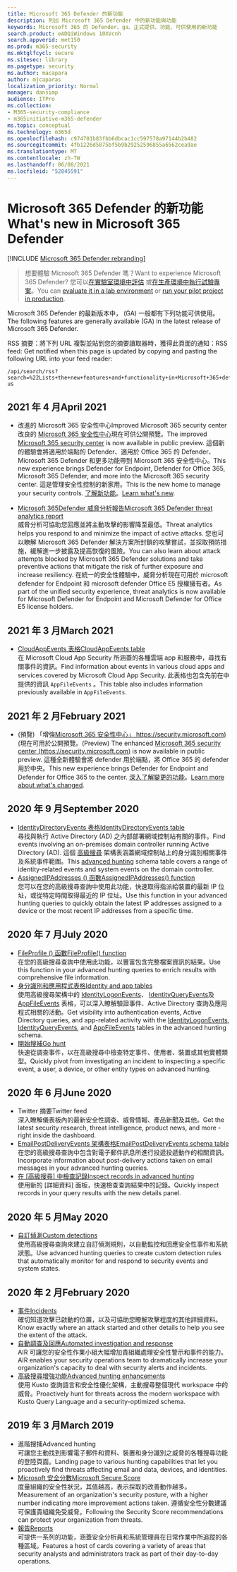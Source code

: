 ```yaml
---
title: Microsoft 365 Defender 的新功能
description: 列出 Microsoft 365 Defender 中的新功能與功能
keywords: Microsoft 365 的 Defender、ga、正式提供、功能、可供使用的新功能
search.product: eADQiWindows 10XVcnh
search.appverid: met150
ms.prod: m365-security
ms.mktglfcycl: secure
ms.sitesec: library
ms.pagetype: security
ms.author: macapara
author: mjcaparas
localization_priority: Normal
manager: dansimp
audience: ITPro
ms.collection:
- M365-security-compliance
- m365initiative-m365-defender
ms.topic: conceptual
ms.technology: m365d
ms.openlocfilehash: c974701b83fbb6dbcac1cc597578a97144b2b482
ms.sourcegitcommit: 4fb1226d5875bf5b9b29252596855a6562cea9ae
ms.translationtype: MT
ms.contentlocale: zh-TW
ms.lasthandoff: 06/08/2021
ms.locfileid: "52845591"
---
```

# <a name="whats-new-in-microsoft-365-defender"></a><span data-ttu-id="85e8f-104">Microsoft 365 Defender 的新功能</span><span class="sxs-lookup"><span data-stu-id="85e8f-104">What's new in Microsoft 365 Defender</span></span>

[!INCLUDE [Microsoft 365 Defender rebranding](../includes/microsoft-defender.md)]

> <span data-ttu-id="85e8f-105">想要體驗 Microsoft 365 Defender 嗎？</span><span class="sxs-lookup"><span data-stu-id="85e8f-105">Want to experience Microsoft 365 Defender?</span></span> <span data-ttu-id="85e8f-106">您可以[在實驗室環境中評估](m365d-evaluation.md?ocid=cx-docs-MTPtriallab) 或[在生產環境中執行試驗專案](m365d-pilot.md?ocid=cx-evalpilot)。</span><span class="sxs-lookup"><span data-stu-id="85e8f-106">You can [evaluate it in a lab environment](m365d-evaluation.md?ocid=cx-docs-MTPtriallab) or [run your pilot project in production](m365d-pilot.md?ocid=cx-evalpilot).</span></span>
>

<span data-ttu-id="85e8f-107">Microsoft 365 Defender 的最新版本中， (GA) 一般都有下列功能可供使用。</span><span class="sxs-lookup"><span data-stu-id="85e8f-107">The following features are generally available (GA) in the latest release of Microsoft 365 Defender.</span></span>

<span data-ttu-id="85e8f-108">RSS 摘要：將下列 URL 複製並貼到您的摘要讀取器時，獲得此頁面的通知：</span><span class="sxs-lookup"><span data-stu-id="85e8f-108">RSS feed: Get notified when this page is updated by copying and pasting the following URL into your feed reader:</span></span>
```http
/api/search/rss?search=%22Lists+the+new+features+and+functionality+in+Microsoft+365+defender%22&locale=en-us
```

## <a name="april-2021"></a><span data-ttu-id="85e8f-109">2021 年 4 月</span><span class="sxs-lookup"><span data-stu-id="85e8f-109">April 2021</span></span>
- <span data-ttu-id="85e8f-110">改進的 Microsoft 365 安全性中心</span><span class="sxs-lookup"><span data-stu-id="85e8f-110">Improved Microsoft 365 security center</span></span> <br> <span data-ttu-id="85e8f-111">改良的 [Microsoft 365 安全性中心](https://security.microsoft.com)現在可供公開預覽。</span><span class="sxs-lookup"><span data-stu-id="85e8f-111">The improved [Microsoft 365 security center](https://security.microsoft.com) is now available in public preview.</span></span> <span data-ttu-id="85e8f-112">這個新的體驗會將適用於端點的 Defender、適用於 Office 365 的 Defender、Microsoft 365 Defender 和更多功能帶到 Microsoft 365 安全性中心。</span><span class="sxs-lookup"><span data-stu-id="85e8f-112">This new experience brings Defender for Endpoint, Defender for Office 365, Microsoft 365 Defender, and more into the Microsoft 365 security center.</span></span> <span data-ttu-id="85e8f-113">這是管理安全性控制的新家用。</span><span class="sxs-lookup"><span data-stu-id="85e8f-113">This is the new home to manage your security controls.</span></span> <span data-ttu-id="85e8f-114">[了解新功能](./overview-security-center.md)。</span><span class="sxs-lookup"><span data-stu-id="85e8f-114">[Learn what's new](./overview-security-center.md).</span></span>

- [<span data-ttu-id="85e8f-115">Microsoft 365Defender 威脅分析報告</span><span class="sxs-lookup"><span data-stu-id="85e8f-115">Microsoft 365 Defender threat analytics report</span></span>](threat-analytics.md)<br>
 <span data-ttu-id="85e8f-116">威脅分析可協助您回應並將主動攻擊的影響降至最低。</span><span class="sxs-lookup"><span data-stu-id="85e8f-116">Threat analytics helps you respond to and minimize the impact of active attacks.</span></span> <span data-ttu-id="85e8f-117">您也可以瞭解 Microsoft 365 Defender 解決方案所封鎖的攻擊嘗試，並採取預防措施，緩解進一步披露及提高恢復的風險。</span><span class="sxs-lookup"><span data-stu-id="85e8f-117">You can also learn about attack attempts blocked by Microsoft 365 Defender solutions and take preventive actions that mitigate the risk of further exposure and increase resiliency.</span></span> <span data-ttu-id="85e8f-118">在統一的安全性體驗中，威脅分析現在可用於 microsoft defender for Endpoint 和 microsoft defender Office E5 授權擁有者。</span><span class="sxs-lookup"><span data-stu-id="85e8f-118">As part of the unified security experience, threat analytics is now available for Microsoft Defender for Endpoint and Microsoft Defender for Office E5 license holders.</span></span>

## <a name="march-2021"></a><span data-ttu-id="85e8f-119">2021 年 3 月</span><span class="sxs-lookup"><span data-stu-id="85e8f-119">March 2021</span></span>
- [<span data-ttu-id="85e8f-120">CloudAppEvents 表格</span><span class="sxs-lookup"><span data-stu-id="85e8f-120">CloudAppEvents table</span></span>](advanced-hunting-cloudappevents-table.md) <br><span data-ttu-id="85e8f-121">在 Microsoft Cloud App Security 所涵蓋的各種雲端 app 和服務中，尋找有關事件的資訊。</span><span class="sxs-lookup"><span data-stu-id="85e8f-121">Find information about events in various cloud apps and services covered by Microsoft Cloud App Security.</span></span> <span data-ttu-id="85e8f-122">此表格也包含先前在中提供的資訊 `AppFileEvents` 。</span><span class="sxs-lookup"><span data-stu-id="85e8f-122">This table also includes information previously available in `AppFileEvents`.</span></span>
## <a name="february-2021"></a><span data-ttu-id="85e8f-123">2021 年 2 月</span><span class="sxs-lookup"><span data-stu-id="85e8f-123">February 2021</span></span>
- <span data-ttu-id="85e8f-124"> (預覽) 「增強[Microsoft 365 安全性中心」 https://security.microsoft.com) (](https://security.microsoft.com)現在可用於公開預覽。</span><span class="sxs-lookup"><span data-stu-id="85e8f-124">(Preview) The enhanced [Microsoft 365 security center (https://security.microsoft.com)](https://security.microsoft.com) is now available in public preview.</span></span> <span data-ttu-id="85e8f-125">這種全新體驗會將 defender 用於端點，將 Office 365 的 defender 用於中央。</span><span class="sxs-lookup"><span data-stu-id="85e8f-125">This new experience brings Defender for Endpoint and Defender for Office 365 to the center.</span></span> <span data-ttu-id="85e8f-126">[深入了解變更的功能](./overview-security-center.md)。</span><span class="sxs-lookup"><span data-stu-id="85e8f-126">[Learn more about what's changed](./overview-security-center.md).</span></span>

## <a name="september-2020"></a><span data-ttu-id="85e8f-127">2020 年 9 月</span><span class="sxs-lookup"><span data-stu-id="85e8f-127">September 2020</span></span>
- [<span data-ttu-id="85e8f-128">IdentityDirectoryEvents 表格</span><span class="sxs-lookup"><span data-stu-id="85e8f-128">IdentityDirectoryEvents table</span></span>](advanced-hunting-identitydirectoryevents-table.md) <br> <span data-ttu-id="85e8f-129">尋找與執行 Active Directory (AD) 之內部部署網域控制站有關的事件。</span><span class="sxs-lookup"><span data-stu-id="85e8f-129">Find events involving an on-premises domain controller running Active Directory (AD).</span></span> <span data-ttu-id="85e8f-130">這個 [高級搜尋](advanced-hunting-overview.md) 架構表涵蓋網域控制站上的身分識別相關事件及系統事件範圍。</span><span class="sxs-lookup"><span data-stu-id="85e8f-130">This [advanced hunting](advanced-hunting-overview.md) schema table covers a range of identity-related events and system events on the domain controller.</span></span>
- [<span data-ttu-id="85e8f-131">AssignedIPAddresses () 函數</span><span class="sxs-lookup"><span data-stu-id="85e8f-131">AssignedIPAddresses() function</span></span>](advanced-hunting-assignedipaddresses-function.md) <br> <span data-ttu-id="85e8f-132">您可以在您的高級搜尋查詢中使用此功能，快速取得指派給裝置的最新 IP 位址，或從特定時間取得最近的 IP 位址。</span><span class="sxs-lookup"><span data-stu-id="85e8f-132">Use this function in your advanced hunting queries to quickly obtain the latest IP addresses assigned to a device or the most recent IP addresses from a specific time.</span></span>

## <a name="july-2020"></a><span data-ttu-id="85e8f-133">2020 年 7 月</span><span class="sxs-lookup"><span data-stu-id="85e8f-133">July 2020</span></span>
- [<span data-ttu-id="85e8f-134">FileProfile () 函數</span><span class="sxs-lookup"><span data-stu-id="85e8f-134">FileProfile() function</span></span>](advanced-hunting-fileprofile-function.md) <br> <span data-ttu-id="85e8f-135">在您的高級搜尋查詢中使用此功能，以豐富包含完整檔案資訊的結果。</span><span class="sxs-lookup"><span data-stu-id="85e8f-135">Use this function in your advanced hunting queries to enrich results with comprehensive file information.</span></span>
- [<span data-ttu-id="85e8f-136">身分識別和應用程式表格</span><span class="sxs-lookup"><span data-stu-id="85e8f-136">Identity and app tables</span></span>](advanced-hunting-schema-tables.md)<br> <span data-ttu-id="85e8f-137">使用高級搜尋架構中的 [IdentityLogonEvents](advanced-hunting-identitylogonevents-table.md)、 [IdentityQueryEvents](advanced-hunting-identityqueryevents-table.md)及 [AppFileEvents](advanced-hunting-appfileevents-table.md) 表格，可以深入瞭解驗證事件、Active Directory 查詢及應用程式相關的活動。</span><span class="sxs-lookup"><span data-stu-id="85e8f-137">Get visibility into authentication events, Active Directory queries, and app-related activity with the [IdentityLogonEvents](advanced-hunting-identitylogonevents-table.md), [IdentityQueryEvents](advanced-hunting-identityqueryevents-table.md), and [AppFileEvents](advanced-hunting-appfileevents-table.md) tables in the advanced hunting schema.</span></span>
- [<span data-ttu-id="85e8f-138">開始搜補</span><span class="sxs-lookup"><span data-stu-id="85e8f-138">Go hunt</span></span>](advanced-hunting-go-hunt.md)<br> <span data-ttu-id="85e8f-139">快速從調查事件，以在高級搜尋中檢查特定事件、使用者、裝置或其他實體類型。</span><span class="sxs-lookup"><span data-stu-id="85e8f-139">Quickly pivot from investigating an incident to inspecting a specific event, a user, a device, or other entity types on advanced hunting.</span></span>

## <a name="june-2020"></a><span data-ttu-id="85e8f-140">2020 年 6 月</span><span class="sxs-lookup"><span data-stu-id="85e8f-140">June 2020</span></span>
- <span data-ttu-id="85e8f-141">Twitter 摘要</span><span class="sxs-lookup"><span data-stu-id="85e8f-141">Twitter feed</span></span> <br> <span data-ttu-id="85e8f-142">深入瞭解儀表板內的最新安全性調查、威脅情報、產品新聞及其他。</span><span class="sxs-lookup"><span data-stu-id="85e8f-142">Get the latest security research, threat intelligence, product news, and more - right inside the dashboard.</span></span>
- [<span data-ttu-id="85e8f-143">EmailPostDeliveryEvents 架構表格</span><span class="sxs-lookup"><span data-stu-id="85e8f-143">EmailPostDeliveryEvents schema table</span></span>](advanced-hunting-emailpostdeliveryevents-table.md) <br> <span data-ttu-id="85e8f-144">在您的高級搜尋查詢中包含對電子郵件訊息所進行投遞投遞動作的相關資訊。</span><span class="sxs-lookup"><span data-stu-id="85e8f-144">Incorporate information about post-delivery actions taken on email messages in your advanced hunting queries.</span></span>
- <span data-ttu-id="85e8f-145">[在 [高級搜尋] 中檢查記錄](advanced-hunting-query-results.md#drill-down-from-query-results)</span><span class="sxs-lookup"><span data-stu-id="85e8f-145">[Inspect records in advanced hunting](advanced-hunting-query-results.md#drill-down-from-query-results)</span></span> <br> <span data-ttu-id="85e8f-146">使用新的 [詳細資料] 面板，快速檢查查詢結果中的記錄。</span><span class="sxs-lookup"><span data-stu-id="85e8f-146">Quickly inspect records in your query results with the new details panel.</span></span>

## <a name="may-2020"></a><span data-ttu-id="85e8f-147">2020 年 5 月</span><span class="sxs-lookup"><span data-stu-id="85e8f-147">May 2020</span></span>
- [<span data-ttu-id="85e8f-148">自訂偵測</span><span class="sxs-lookup"><span data-stu-id="85e8f-148">Custom detections</span></span>](custom-detections-overview.md) <br> <span data-ttu-id="85e8f-149">使用高級搜尋查詢來建立自訂偵測規則，以自動監控和回應安全性事件和系統狀態。</span><span class="sxs-lookup"><span data-stu-id="85e8f-149">Use advanced hunting queries to create custom detection rules that automatically monitor for and respond to security events and system states.</span></span>

## <a name="february-2020"></a><span data-ttu-id="85e8f-150">2020 年 2 月</span><span class="sxs-lookup"><span data-stu-id="85e8f-150">February 2020</span></span>
- [<span data-ttu-id="85e8f-151">事件</span><span class="sxs-lookup"><span data-stu-id="85e8f-151">Incidents</span></span>](incidents-overview.md) <br> <span data-ttu-id="85e8f-152">確切知道攻擊已啟動的位置，以及可協助您瞭解攻擊程度的其他詳細資料。</span><span class="sxs-lookup"><span data-stu-id="85e8f-152">Know exactly where an attack started and other details to help you see the extent of the attack.</span></span>
- [<span data-ttu-id="85e8f-153">自動調查及回應</span><span class="sxs-lookup"><span data-stu-id="85e8f-153">Automated investigation and response</span></span>](m365d-autoir.md) <br> <span data-ttu-id="85e8f-154">AIR 可讓您的安全性作業小組大幅增加貴組織處理安全性警示和事件的能力。</span><span class="sxs-lookup"><span data-stu-id="85e8f-154">AIR enables your security operations team to dramatically increase your organization's capacity to deal with security alerts and incidents.</span></span>
- [<span data-ttu-id="85e8f-155">高級搜尋增強功能</span><span class="sxs-lookup"><span data-stu-id="85e8f-155">Advanced hunting enhancements</span></span>](advanced-hunting-overview.md) <br> <span data-ttu-id="85e8f-156">使用 Kusto 查詢語言和安全性優化架構，主動搜尋整個現代 workspace 中的威脅。</span><span class="sxs-lookup"><span data-stu-id="85e8f-156">Proactively hunt for threats across the modern workspace with Kusto Query Language and a security-optimized schema.</span></span>

## <a name="march-2019"></a><span data-ttu-id="85e8f-157">2019 年 3 月</span><span class="sxs-lookup"><span data-stu-id="85e8f-157">March 2019</span></span>
- <span data-ttu-id="85e8f-158">進階搜捕</span><span class="sxs-lookup"><span data-stu-id="85e8f-158">Advanced hunting</span></span> <br> <span data-ttu-id="85e8f-159">可讓您主動找到影響電子郵件和資料、裝置和身分識別之威脅的各種搜尋功能的登陸頁面。</span><span class="sxs-lookup"><span data-stu-id="85e8f-159">Landing page to various hunting capabilities that let you proactively find threats affecting email and data, devices, and identities.</span></span>
- [<span data-ttu-id="85e8f-160">Microsoft 安全分數</span><span class="sxs-lookup"><span data-stu-id="85e8f-160">Microsoft Secure Score</span></span>](microsoft-secure-score.md) <br> <span data-ttu-id="85e8f-161">度量組織的安全性狀況，其值越高，表示採取的改善動作越多。</span><span class="sxs-lookup"><span data-stu-id="85e8f-161">Measurement of an organization's security posture, with a higher number indicating more improvement actions taken.</span></span> <span data-ttu-id="85e8f-162">遵循安全性分數建議可保護貴組織免受威脅。</span><span class="sxs-lookup"><span data-stu-id="85e8f-162">Following the Security Score recommendations can protect your organization from threats.</span></span> 
- [<span data-ttu-id="85e8f-163">報告</span><span class="sxs-lookup"><span data-stu-id="85e8f-163">Reports</span></span>](overview-security-center.md) <br>  <span data-ttu-id="85e8f-164">可提供一系列的功能，涵蓋安全分析員和系統管理員在日常作業中所追蹤的各種區域。</span><span class="sxs-lookup"><span data-stu-id="85e8f-164">Features a host of cards covering a variety of areas that security analysts and administrators track as part of their day-to-day operations.</span></span>
